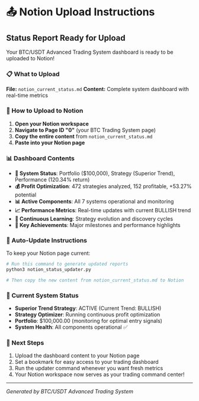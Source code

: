 # 📤 Notion Upload Instructions

## Status Report Ready for Upload

Your BTC/USDT Advanced Trading System dashboard is ready to be uploaded to Notion!

### 📋 What to Upload

**File:** `notion_current_status.md`
**Content:** Complete system dashboard with real-time metrics

### 🚀 How to Upload to Notion

1. **Open your Notion workspace**
2. **Navigate to Page ID "0"** (your BTC Trading System page)
3. **Copy the entire content** from `notion_current_status.md`
4. **Paste into your Notion page**

### 📊 Dashboard Contents

- **🎯 System Status**: Portfolio ($100,000), Strategy (Superior Trend), Performance (120.34% return)
- **💰 Profit Optimization**: 472 strategies analyzed, 152 profitable, +53.27% potential
- **📊 Active Components**: All 7 systems operational and monitoring
- **📈 Performance Metrics**: Real-time updates with current BULLISH trend
- **🔄 Continuous Learning**: Strategy evolution and discovery cycles
- **🎯 Key Achievements**: Major milestones and performance highlights

### 🔄 Auto-Update Instructions

To keep your Notion page current:

```bash
# Run this command to generate updated reports
python3 notion_status_updater.py

# Then copy the new content from notion_current_status.md to Notion
```

### 📱 Current System Status

- **Superior Trend Strategy**: ACTIVE (Current Trend: BULLISH)
- **Strategy Optimizer**: Running continuous profit optimization
- **Portfolio**: $100,000.00 (monitoring for optimal entry signals)
- **System Health**: All components operational ✅

### 🎯 Next Steps

1. Upload the dashboard content to your Notion page
2. Set a bookmark for easy access to your trading dashboard
3. Run the updater command whenever you want fresh metrics
4. Your Notion workspace now serves as your trading command center!

---
*Generated by BTC/USDT Advanced Trading System*